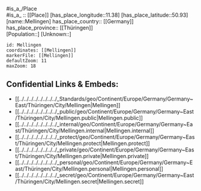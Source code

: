 ﻿---
location: [50.93,11.38] 
mapzoom: [7,12] 
mapmarker: city 
type: City
tags:
- geo/City


SpocWebEntityId: 32398
isDeleted: false
confidential: public

---
#is_a_/Place  
#is_a_ :: [[Place]] 
[has_place_longitude::11.38] 
[has_place_latitude::50.93] 
[name::Mellingen] 
has_place_country:: [[Germany]]  
has_place_province:: [[Thüringen]]  
[Population::] 
[Unknown::] 


```leaflet
id: Mellingen
coordinates: [[Mellingen]] 
markerFile: [[Mellingen]] 
defaultZoom: 11 
maxZoom: 18
```


## Confidential Links & Embeds: 
- [[../../../../../../../../_Standards/geo/Continent/Europe/Germany/Germany~East/Thüringen/City/Mellingen|Mellingen]] 
- [[../../../../../../../../_public/geo/Continent/Europe/Germany/Germany~East/Thüringen/City/Mellingen.public|Mellingen.public]] 
- [[../../../../../../../../_internal/geo/Continent/Europe/Germany/Germany~East/Thüringen/City/Mellingen.internal|Mellingen.internal]] 
- [[../../../../../../../../_protect/geo/Continent/Europe/Germany/Germany~East/Thüringen/City/Mellingen.protect|Mellingen.protect]] 
- [[../../../../../../../../_private/geo/Continent/Europe/Germany/Germany~East/Thüringen/City/Mellingen.private|Mellingen.private]] 
- [[../../../../../../../../_personal/geo/Continent/Europe/Germany/Germany~East/Thüringen/City/Mellingen.personal|Mellingen.personal]] 
- [[../../../../../../../../_secret/geo/Continent/Europe/Germany/Germany~East/Thüringen/City/Mellingen.secret|Mellingen.secret]] 
